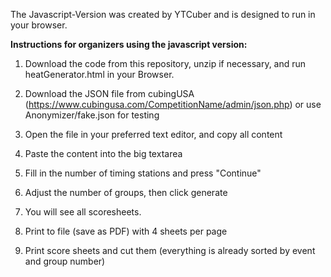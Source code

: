 The Javascript-Version was created by YTCuber and is designed to run in your browser.

**Instructions for organizers using the javascript version:**

1. Download the code from this repository, unzip if necessary, and run heatGenerator.html in your Browser.

2. Download the JSON file from cubingUSA (https://www.cubingusa.com/CompetitionName/admin/json.php) or use Anonymizer/fake.json for testing

3. Open the file in your preferred text editor, and copy all content

4. Paste the content into the big textarea

5. Fill in the number of timing stations and press "Continue"

6. Adjust the number of groups, then click generate

7. You will see all scoresheets.

8. Print to file (save as PDF) with 4 sheets per page

9. Print score sheets and cut them (everything is already sorted by event and group number)
